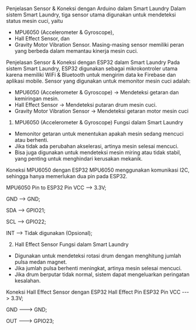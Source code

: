 Penjelasan Sensor & Koneksi dengan Arduino dalam Smart Laundry
Dalam sistem Smart Laundry, tiga sensor utama digunakan untuk mendeteksi status mesin cuci, yaitu 
- MPU6050 (Accelerometer & Gyroscope), 
- Hall Effect Sensor, dan
- Gravity Motor Vibration Sensor.
Masing-masing sensor memiliki peran yang berbeda dalam memantau kinerja mesin cuci.

Penjelasan Sensor & Koneksi dengan ESP32 dalam Smart Laundry
Pada sistem Smart Laundry, ESP32 digunakan sebagai mikrokontroler utama karena memiliki WiFi & Bluetooth 
untuk mengirim data ke Firebase dan aplikasi mobile. Sensor yang digunakan untuk memonitor mesin cuci adalah:

- MPU6050 (Accelerometer & Gyroscope) → Mendeteksi getaran dan kemiringan mesin.
- Hall Effect Sensor → Mendeteksi putaran drum mesin cuci.
- Gravity Motor Vibration Sensor → Mendeteksi getaran motor mesin cuci

1. MPU6050 (Accelerometer & Gyroscope)
Fungsi dalam Smart Laundry
- Memonitor getaran untuk menentukan apakah mesin sedang mencuci atau berhenti.
- Jika tidak ada perubahan akselerasi, artinya mesin selesai mencuci.
- Bisa juga digunakan untuk mendeteksi mesin miring atau tidak stabil, yang penting untuk menghindari kerusakan mekanik.

Koneksi MPU6050 dengan ESP32
MPU6050 menggunakan komunikasi I2C, sehingga hanya memerlukan dua pin pada ESP32.

MPU6050 Pin	to ESP32 Pin
VCC -->	3.3V;

GND -->	GND;

SDA	--> GPIO21;

SCL	--> GPIO22;

INT	--> Tidak digunakan (Opsional);

2. Hall Effect Sensor
Fungsi dalam Smart Laundry
- Digunakan untuk mendeteksi rotasi drum dengan menghitung jumlah pulsa medan magnet.
- Jika jumlah pulsa berhenti meningkat, artinya mesin selesai mencuci.
- Jika drum berputar tidak normal, sistem dapat mengeluarkan peringatan kesalahan.

Koneksi Hall Effect Sensor dengan ESP32
Hall Effect Pin	ESP32 Pin
VCC --->	3.3V;

GND --->	GND;

OUT	---> GPIO23;

